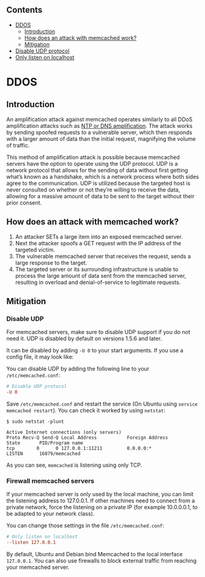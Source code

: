 ## Contents

- [DDOS](#ddos)
    - [Introduction](#introduction)
    - [How does an attack with memcached work?](#how-does-an-attack-with-memcached-work)
    - [Mitigation](#mitigation)
- [Disable UDP protocol](#disable-udp-protocol)
- [Only listen on localhost](#only-listen-on-localhost)

<!-- end toc -->

# DDOS

## Introduction

An amplification attack against memcached operates similarly to all DDoS amplification attacks such as [NTP or DNS amplification](https://en.wikipedia.org/wiki/Denial-of-service_attack#Amplification).
The attack works by sending spoofed requests to a vulnerable server, which then responds with a larger amount of data than the initial request, magnifying the volume of traffic.

This method of amplification attack is possible because memcached servers have the option to operate using the UDP protocol.
UDP is a network protocol that allows for the sending of data without first getting what’s known as a handshake, which is a network process where both sides agree to the communication.
UDP is utilized because the targeted host is never consulted on whether or not they’re willing to receive the data, allowing for a massive amount of data to be sent to the target without their prior consent.

## How does an attack with memcached work?

1. An attacker SETs a large item into an exposed memcached server.
1. Next the attacker spoofs a GET request with the IP address of the targeted victim.
1. The vulnerable memcached server that receives the request, sends a large response to the target.
1. The targeted server or its surrounding infrastructure is unable to process the large amount of data sent from the memcached server, resulting in overload and denial-of-service to legitimate requests.

## Mitigation

### Disable UDP

For memcached servers, make sure to disable UDP support if you do not need it.
UDP is disabled by default on versions 1.5.6 and later.

It can be disabled by adding `-U 0` to your start arguments. If you use a
config file, it may look like:

You can disable UDP by adding the following line to your `/etc/memcached.conf`:

```conf
# Disable UDP protocol
-U 0
```

Save `/etc/memcached.conf` and restart the service (On Ubuntu using `service memcached restart`).
You can check it worked by using `netstat`:

```text
$ sudo netstat -plunt

Active Internet connections (only servers)
Proto Recv-Q Send-Q Local Address           Foreign Address         State       PID/Program name
tcp        0      0 127.0.0.1:11211         0.0.0.0:*               LISTEN      16079/memcached
```

As you can see, `memcached` is listening using only TCP.

### Firewall memcached servers

If your memcached server is only used by the local machine, you can limit the listening address to 127.0.0.1.
If other machines need to connect from a private network, force the listening on a private IP (for example 10.0.0.0.1, to be adapted to your network class).

You can change those settings in the file `/etc/memcached.conf`:

```conf
# Only listen on localhost
--listen 127.0.0.1
```

By default, Ubuntu and Debian bind Memcached to the local interface `127.0.0.1`.
You can also use firewalls to block external traffic from reaching your memcached server.
